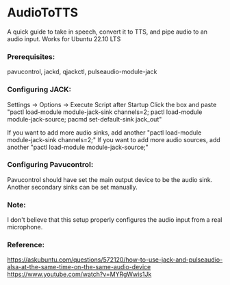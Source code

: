 # AudioToTTS
A quick guide to take in speech, convert it to TTS, and pipe audio to an audio input.
Works for Ubuntu 22.10 LTS

### Prerequisites:
pavucontrol, jackd, qjackctl, pulseaudio-module-jack

### Configuring JACK: 

Settings -> Options -> Execute Script after Startup
Click the box and paste "pactl load-module module-jack-sink channels=2; pactl load-module module-jack-source; pacmd set-default-sink jack_out"

If you want to add more audio sinks, add another "pactl load-module module-jack-sink channels=2;" 
If you want to add more audio sources, add another "pactl load-module module-jack-source;"

### Configuring Pavucontrol:

Pavucontrol should have set the main output device to be the audio sink. Another secondary sinks can be set manually.

### Note:
I don't believe that this setup properly configures the audio input from a real microphone. 

### Reference:
https://askubuntu.com/questions/572120/how-to-use-jack-and-pulseaudio-alsa-at-the-same-time-on-the-same-audio-device
https://www.youtube.com/watch?v=MYRgWwis1Jk

